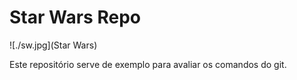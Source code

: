 # Star Wars Repo

![./sw.jpg](Star Wars)

Este repositório serve de exemplo para avaliar os comandos do git.

